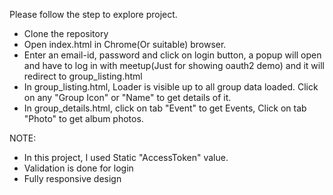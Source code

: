 Please follow the step to explore project.

- Clone the repository
- Open index.html in Chrome(Or suitable) browser.
- Enter an email-id, password and click on login button, a popup will open and have to log in with meetup(Just for showing oauth2 demo) and it will redirect to group_listing.html
- In group_listing.html, Loader is visible up to all group data loaded. Click on any "Group Icon" or "Name" to get details of it.
- In group_details.html, click on tab "Event" to get Events, Click on tab "Photo" to get album photos.


NOTE:
- In this project, I used Static "AccessToken" value.
- Validation is done for login
- Fully responsive design